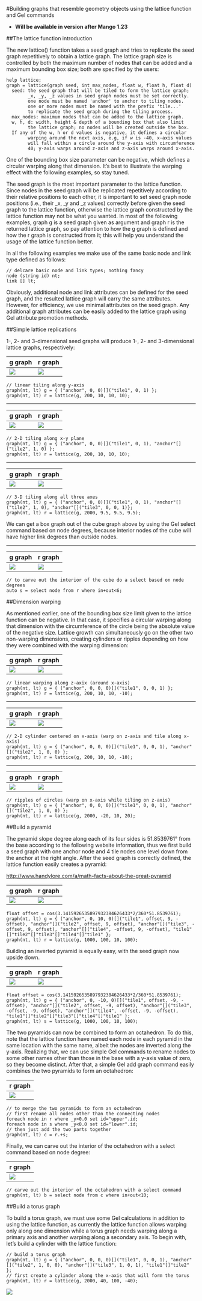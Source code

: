#Building graphs that resemble geometry objects using the lattice function and Gel commands

* **Will be available in version after Mango 1.23**

##The lattice function introduction

The new lattice() function takes a seed graph and tries to replicate the seed graph repetitively to obtain a lattice graph. The lattice graph size is controlled by both the maximum number of nodes that can be added and a maximum bounding box size; both are specified by the users:

```
help lattice;
graph = lattice(graph seed, int max_nodes, float w, float h, float d)
  seed: the seed graph that will be tiled to form the lattice graph;
        _x, _y, _z values in seed graph nodes must be set correctly.
        one node must be named 'anchor' to anchor to tiling nodes.
        one or more nodes must be named with the prefix 'tile...'
        to replicate the seed graph during the tiling process.
  max_nodes: maximum nodes that can be added to the lattice graph.
  w, h, d: width, height & depth of a bounding box that also limit
        the lattice graph; no nodes will be created outside the box.
  If any of the w, h or d values is negative, it defines a circular
        warping around the next axis, e.g, if w is -40, x-axis values
        will fall within a circle around the y-axis with circumference
        40; y-axis warps around z-axis and z-axis warps around x-axis.
```

One of the bounding box size parameter can be negative, which defines a circular warping along that dimension. It’s best to illustrate the warping effect with the following examples, so stay tuned.

The seed graph is the most important parameter to the lattice function. Since nodes in the seed graph will be replicated repetitively according to their relative positions to each other, it is important to set seed graph node positions (i.e., their _x, _y and _z values) correctly before given the seed graph to the lattice function, otherwise the lattice graph constructed by the lattice function may not be what you wanted. In most of the following examples, graph g is a seed graph given as argument and graph r is the returned lattice graph, so pay attention to how the g graph is defined and how the r graph is constructed from it; this will help you understand the usage of the lattice function better.

In all the following examples we make use of the same basic node and link type defined as follows:

```
// delcare basic node and link types; nothing fancy
node (string id) nt;
link [] lt;
```

Obviously, additional node and link attributes can be defined for the seed graph, and the resulted lattice graph will carry the same attributes. However, for efficiency, we use minimal attributes on the seed graph. Any additional graph attributes can be easily added to the lattice graph using Gel attribute promotion methods.

##Simple lattice replications

1-, 2- and 3-dimensional seed graphs will produce 1-, 2- and 3-dimensional lattice graphs, respectively:

| g graph | r graph |
| -- | -- |
|![](imgs/Picture1.png)|![](imgs/Picture2.png)|

```
// linear tiling along y-axis
graph(nt, lt) g = { ("anchor", 0, 0)[]("tile1", 0, 1) };
graph(nt, lt) r = lattice(g, 200, 10, 10, 10);
```

-----

| g graph | r graph |
| -- | -- |
|![](imgs/Picture3.png)|![](imgs/Picture4.png)|

```
// 2-D tiling along x-y plane
graph(nt, lt) g = { ("anchor", 0, 0)[]("tile1", 0, 1), "anchor"[]("tile2", 1, 0) };
graph(nt, lt) r = lattice(g, 200, 10, 10, 10);
```

-----

| g graph | r graph |
| -- | -- |
|![](imgs/Picture5.png)|![](imgs/Picture6.png)|

```
// 3-D tiling along all three axes
graph(nt, lt) g = { ("anchor", 0, 0)[]("tile1", 0, 1), "anchor"[]("tile2", 1, 0), "anchor"[]("tile3", 0, 0, 1)};
graph(nt, lt) r = lattice(g, 2000, 9.5, 9.5, 9.5);
```

We can get a box graph out of the cube graph above by using the Gel select command based on node degrees, because interior nodes of the cube will have higher link degrees than outside nodes.

-----

| g graph | r graph |
| -- | -- |
|![](imgs/Picture5.png)|![](imgs/Picture7.png)|

```
// to carve out the interior of the cube do a select based on node degrees
auto s = select node from r where in+out<6;
```

##Dimension warping

As mentioned earlier, one of the bounding box size limit given to the lattice function can be negative. In that case, it specifies a circular warping along that dimension with the circumference of the circle being the absolute value of the negative size. Lattice growth can simultaneously go on the other two non-warping dimensions, creating cylinders or ripples depending on how they were combined with the warping dimension:

| g graph | r graph |
| -- | -- |
|![](imgs/Picture8.png)|![](imgs/Picture9.png)|

```
// linear warping along z-axix (around x-axis)
graph(nt, lt) g = { ("anchor", 0, 0, 0)[]("tile1", 0, 0, 1) };
graph(nt, lt) r = lattice(g, 200, 10, 10, -10);
```

<hr />

| g graph | r graph |
| -- | -- |
|![](imgs/Picture10.png)|![](imgs/Picture11.png)|

```
// 2-D cylinder centered on x-axis (warp on z-axis and tile along x-axis)
graph(nt, lt) g = { ("anchor", 0, 0, 0)[]("tile1", 0, 0, 1), "anchor"[]("tile2", 1, 0, 0) };
graph(nt, lt) r = lattice(g, 200, 10, 10, -10);
```

<hr />

| g graph | r graph |
| -- | -- |
|![](imgs/Picture12.png)|![](imgs/Picture13.png)|

```
// ripples of circles (warp on x-axis while tiling on z-axis)
graph(nt, lt) g = { ("anchor", 0, 0, 0)[]("tile1", 0, 0, 1), "anchor"[]("tile2", 1, 0, 0) };
graph(nt, lt) r = lattice(g, 2000, -20, 10, 20);
```

##Build a pyramid

The pyramid slope degree along each of its four sides is 51.8539761° from the base according to the following website information, thus we first build a seed graph with one anchor node and 4 tile nodes one level down from the anchor at the right angle. After the seed graph is correctly defined, the lattice function easily creates a pyramid:

http://www.handylore.com/a/math-facts-about-the-great-pyramid 

| g graph | r graph |
| -- | -- |
|![](imgs/Picture14.png)|![](imgs/Picture15.png)|

```
float offset = cos(3.1415926535897932384626433*2/360*51.8539761);
graph(nt, lt) g = { ("anchor", 0, 10, 0)[]("tile1", offset, 9, -offset), "anchor"[]("tile2", offset, 9, offset), "anchor"[]("tile3", -offset, 9, offset), "anchor"[]("tile4", -offset, 9, -offset), "tile1"[]"tile2"[]"tile3"[]"tile4"[]"tile1" };
graph(nt, lt) r = lattice(g, 1000, 100, 10, 100);
```

Building an inverted pyramid is equally easy, with the seed graph now upside down.

| g graph | r graph |
| -- | -- |
|![](imgs/Picture16.png)|![](imgs/Picture17.png)|

```
float offset = cos(3.1415926535897932384626433*2/360*51.8539761);
graph(nt, lt) g = { ("anchor", 0, -10, 0)[]("tile1", offset, -9, -offset), "anchor"[]("tile2", offset, -9, offset), "anchor"[]("tile3", -offset, -9, offset), "anchor"[]("tile4", -offset, -9, -offset), "tile1"[]"tile2"[]"tile3"[]"tile4"[]"tile1" };
graph(nt, lt) s = lattice(g, 1000, 100, 10, 100);
```

The two pyramids can now be combined to form an octahedron. To do this, note that the lattice function have named each node in each pyramid in the same location with the same name, albeit the nodes are inverted along the y-axis. Realizing that, we can use simple Gel commands to rename nodes to some other names other than those in the base with a y-axis value of zero, so they become distinct. After that, a simple Gel add graph command easily combines the two pyramids to form an octahedron:

| r graph |
| -- |
|![](imgs/Picture18.png)|

```
// to merge the two pyramids to form an octahedron
// first rename all nodes other than the connecting nodes
foreach node in r where _y>0.0 set id="upper".id;
foreach node in s where _y<0.0 set id="lower".id;
// then just add the two parts together
graph(nt, lt) c = r.+s;
```

Finally, we can carve out the interior of the octahedron with a select command based on node degree:

| r graph |
| -- |
|![](imgs/Picture19.png)|

```
// carve out the interior of the octahedron with a select command
graph(nt, lt) b = select node from c where in+out<10;
```

##Build a torus graph

To build a torus graph, we must use some Gel calculations in addition to using the lattice function, as currently the lattice function allows warping only along one dimension while a torus graph needs warping along a primary axis and another warping along a secondary axis. To begin with, let’s build a cylinder with the lattice function:


```
// build a torus graph
graph(nt, lt) g = { ("anchor", 0, 0, 0)[]("tile1", 0, 0, 1), "anchor"[]("tile2", 1, 0, 0), "anchor"[]("tile3", 1, 0, 1), "tile1"[]"tile2" };
// first create a cylinder along the x-axis that will form the torus
graph(nt, lt) r = lattice(g, 2000, 40, 100, -40);
```

![](imgs/Picture20.png)